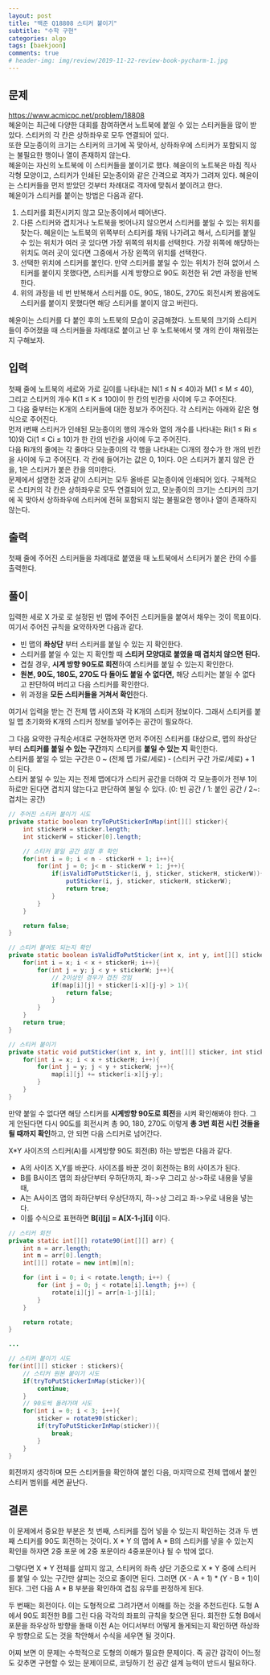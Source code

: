 ```yaml
---
layout: post  
title: "백준 Q18808 스티커 붙이기"  
subtitle: "수학 구현"  
categories: algo  
tags: [baekjoon]   
comments: true  
# header-img: img/review/2019-11-22-review-book-pycharm-1.jpg  
---
```

    
## 문제  
https://www.acmicpc.net/problem/18808  
혜윤이는 최근에 다양한 대회를 참여하면서 노트북에 붙일 수 있는 스티커들을 많이 받았다. 스티커의 각 칸은 상하좌우로 모두 연결되어 있다.  
또한 모눈종이의 크기는 스티커의 크기에 꼭 맞아서, 상하좌우에 스티커가 포함되지 않는 불필요한 행이나 열이 존재하지 않는다.  
혜윤이는 자신의 노트북에 이 스티커들을 붙이기로 했다. 혜윤이의 노트북은 마침 직사각형 모양이고, 스티커가 인쇄된 모눈종이와 같은 간격으로 격자가 그려져 있다. 혜윤이는 스티커들을 먼저 받았던 것부터 차례대로 격자에 맞춰서 붙이려고 한다.  
혜윤이가 스티커를 붙이는 방법은 다음과 같다.  
1. 스티커를 회전시키지 않고 모눈종이에서 떼어낸다.
2. 다른 스티커와 겹치거나 노트북을 벗어나지 않으면서 스티커를 붙일 수 있는 위치를 찾는다. 혜윤이는 노트북의 위쪽부터 스티커를 채워 나가려고 해서, 스티커를 붙일 수 있는 위치가 여러 곳 있다면 가장 위쪽의 위치를 선택한다. 가장 위쪽에 해당하는 위치도 여러 곳이 있다면 그중에서 가장 왼쪽의 위치를 선택한다.
3. 선택한 위치에 스티커를 붙인다. 만약 스티커를 붙일 수 있는 위치가 전혀 없어서 스티커를 붙이지 못했다면, 스티커를 시계 방향으로 90도 회전한 뒤 2번 과정을 반복한다.
4. 위의 과정을 네 번 반복해서 스티커를 0도, 90도, 180도, 270도 회전시켜 봤음에도 스티커를 붙이지 못했다면 해당 스티커를 붙이지 않고 버린다.

혜윤이는 스티커를 다 붙인 후의 노트북의 모습이 궁금해졌다. 노트북의 크기와 스티커들이 주어졌을 때 스티커들을 차례대로 붙이고 난 후 노트북에서 몇 개의 칸이 채워졌는지 구해보자.

## 입력
첫째 줄에 노트북의 세로와 가로 길이를 나타내는 N(1 ≤ N ≤ 40)과 M(1 ≤ M ≤ 40), 그리고 스티커의 개수 K(1 ≤ K ≤ 100)이 한 칸의 빈칸을 사이에 두고 주어진다.  
그 다음 줄부터는 K개의 스티커들에 대한 정보가 주어진다. 각 스티커는 아래와 같은 형식으로 주어진다.  
먼저 i번째 스티커가 인쇄된 모눈종이의 행의 개수와 열의 개수를 나타내는 Ri(1 ≤ Ri ≤ 10)와 Ci(1 ≤ Ci ≤ 10)가 한 칸의 빈칸을 사이에 두고 주어진다.  
다음 Ri개의 줄에는 각 줄마다 모눈종이의 각 행을 나타내는 Ci개의 정수가 한 개의 빈칸을 사이에 두고 주어진다. 각 칸에 들어가는 값은 0, 1이다. 0은 스티커가 붙지 않은 칸을, 1은 스티커가 붙은 칸을 의미한다.  
문제에서 설명한 것과 같이 스티커는 모두 올바른 모눈종이에 인쇄되어 있다. 구체적으로 스티커의 각 칸은 상하좌우로 모두 연결되어 있고, 모눈종이의 크기는 스티커의 크기에 꼭 맞아서 상하좌우에 스티커에 전혀 포함되지 않는 불필요한 행이나 열이 존재하지 않는다.

## 출력
첫째 줄에 주어진 스티커들을 차례대로 붙였을 때 노트북에서 스티커가 붙은 칸의 수를 출력한다.

## 풀이
입력한 세로 X 가로 로 설정된 빈 맵에 주어진 스티커들을 붙여서 채우는 것이 목표이다. 여기서 주어진 규칙을 요약하자면 다음과 같다.  
- 빈 맵의 **좌상단** 부터 스티커를 붙일 수 있는 지 확인한다.
- 스티커를 붙일 수 있는 지 확인할 때 **스티커 모양대로 붙였을 때 겹치치 않으면 된다.**
- 겹칠 경우, **시계 방향 90도로 회전**하여 스티커를 붙일 수 있는지 확인한다.
- **원본, 90도, 180도, 270도 다 돌아도 붙일 수 없다면,** 해당 스티커는 붙일 수 없다고 판단하여 버리고 다음 스티커를 확인한다. 
- 위 과정을 **모든 스티커들을 거쳐서 확인**한다.

여기서 입력을 받는 건 전체 맵 사이즈와 각 K개의 스티커 정보이다. 그래서 스티커를 붙일 맵 초기화와 K개의 스티커 정보를 넣어주는 공간이 필요하다.

그 다음 요약한 규칙순서대로 구현하자면 먼저 주어진 스티커를 대상으로, 맵의 좌상단 부터 **스티커를 붙일 수 있는 구간**까지 스티커를 **붙일 수 있는 지** 확인한다.  
스티커를 붙일 수 있는 구간은 0 ~ (전체 맵 가로/세로) - (스티커 구간 가로/세로) + 1 이 된다.  
스티커 붙일 수 있는 지는 전체 맵에다가 스티커 공간을 더하여 각 모눈종이가 전부 1이하로만 된다면 겹치지 않는다고 판단하여 불일 수 있다. (0: 빈 공간 / 1: 붙인 공간 / 2~: 겹치는 공간)

``` java
// 주어진 스티커 붙이기 시도
private static boolean tryToPutStickerInMap(int[][] sticker){
    int stickerH = sticker.length;
    int stickerW = sticker[0].length;

    // 스티커 붙일 공간 설정 후 확인
    for(int i = 0; i < n - stickerH + 1; i++){
        for(int j = 0; j< m - stickerW + 1; j++){
            if(isValidToPutSticker(i, j, sticker, stickerH, stickerW)){
                putSticker(i, j, sticker, stickerH, stickerW);
                return true;
            }
        }
    }

    return false;
}

// 스티커 붙여도 되는지 확인
private static boolean isValidToPutSticker(int x, int y, int[][] sticker, int stickerH, int stickerW){
    for(int i = x; i < x + stickerH; i++){
        for(int j = y; j < y + stickerW; j++){
            // 2이상인 경우가 겹친 것임
            if(map[i][j] + sticker[i-x][j-y] > 1){
                return false;
            }
        }
    }
    return true;
}

// 스티커 붙이기
private static void putSticker(int x, int y, int[][] sticker, int stickerH, int stickerW){
    for(int i = x; i < x + stickerH; i++){
        for(int j = y; j < y + stickerW; j++){
            map[i][j] += sticker[i-x][j-y];
        }
    }
}
```

만약 붙일 수 없다면 해당 스티커를 **시계방향 90도로 회전**을 시켜 확인해봐야 한다. 그게 안된다면 다시 90도를 회전시켜 총 90, 180, 270도 이렇게 **총 3번 회전 시킨 것들을 될 때까지 확인**하고, 안 되면 다음 스티커로 넘어간다.

X*Y 사이즈의 스티커(A)를 시계방향 90도 회전(B) 하는 방법은 다음과 같다.
- A의 사이즈 X,Y를 바꾼다. 사이즈를 바꾼 것이 회전하는 B의 사이즈가 된다.
- B를 B사이즈 맵의 좌상단부터 우하단까지, 좌->우 그리고 상->하로 내용을 넣을 때,
- A는 A사이즈 맵의 좌하단부터 우상단까지, 하->상 그리고 좌->우로 내용을 넣는다.
- 이를 수식으로 표현하면 **B[i][j] = A[X-1-j][i]** 이다.

``` java
// 스티커 회전
private static int[][] rotate90(int[][] arr) {
    int n = arr.length;
    int m = arr[0].length;
    int[][] rotate = new int[m][n];

    for (int i = 0; i < rotate.length; i++) {
        for (int j = 0; j < rotate[i].length; j++) {
            rotate[i][j] = arr[n-1-j][i];
        }
    }

    return rotate;
}

...

// 스티커 붙이기 시도
for(int[][] sticker : stickers){
    // 스티커 원본 붙이기 시도
    if(tryToPutStickerInMap(sticker)){
        continue;
    }
    // 90도씩 돌려가며 시도
    for(int i = 0; i < 3; i++){
        sticker = rotate90(sticker);
        if(tryToPutStickerInMap(sticker)){
            break;
        }
    }
}
```

회전까지 생각하며 모든 스티커들을 확인하여 붙인 다음, 마지막으로 전체 맵에서 붙인 스티커 범위를 세면 끝난다.

## 결론

이 문제에서 중요한 부분은 첫 번째, 스티커를 집어 넣을 수 있는지 확인하는 것과 두 번째 스티커를 90도 회전하는 것이다. X * Y 의 맵에 A * B의 스티커를 넣을 수 있는지 확인을 하자면 2중 포문 에 2중 포문이라 4중포문이나 될 수 밖에 없다.  

그렇다면 X * Y 전체를 살피지 않고, 스티커의 좌측 상단 기준으로 X * Y 중에 스티커를 붙일 수 있는 구간만 살피는 것으로 줄이면 된다. 그러면 (X - A + 1) * (Y - B + 1)이 된다. 그런 다음 A * B 부분을 확인하여 겹침 유무를 판정하게 된다.  

두 번째는 회전이다. 이는 도형적으로 그려가면서 이해를 하는 것을 추천드린다. 도형 A에서 90도 회전한 B를 그린 다음 각각의 좌표의 규칙을 찾으면 된다. 회전한 도형 B에서 포문을 좌우상하 방향을 돌때 이전 A는 어디서부터 어떻게 돌게되는지 확인하면 하상좌우 방향으로 도는 것을 착안해서 수식을 세우면 될 것이다.

어찌 보면 이 문제는 수학적으로 도형의 이해가 필요한 문제이다. 즉 공간 감각이 어느정도 갖추면 구현할 수 있는 문제이므로, 코딩하기 전 공간 설계 능력이 반드시 필요하다.
